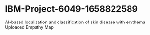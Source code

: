 # IBM-Project-6049-1658822589
AI-based localization and classification of skin disease with erythema  
Uploaded Empathy Map
